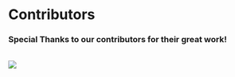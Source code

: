 # Contributors

### Special Thanks to our contributors for their great work!

<br>
<a href="https://github.com/Justus0405/Arch-Wiki/graphs/contributors">
  <img src="https://contrib.rocks/image?repo=Justus0405/Arch-Wiki&columns=15" />
</a>